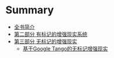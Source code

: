 # Summary

* [全书简介](README.md)
* [第二部分 有标记的增强现实系统](di-er-bu-fen-you-biao-ji-de-zeng-qiang-xian-shi-xi-tong.md)
* [第三部分 无标记的增强现实](di-san-bu-fen-wu-biao-ji-de-zeng-qiang-xian-shi.md)
  * [基于Google Tango的无标记增强现实](di-san-bu-fen-wu-biao-ji-de-zeng-qiang-xian-shi/ji-yu-google-tango-de-wu-biao-ji-zeng-qiang-xian-shi.md)

